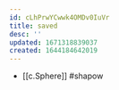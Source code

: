 ```yaml
---
id: cLhPrwYCwwk4OMDv0IuVr
title: saved
desc: ''
updated: 1671318839037
created: 1644184642019
---
```


- [[c.Sphere]] #shapow
